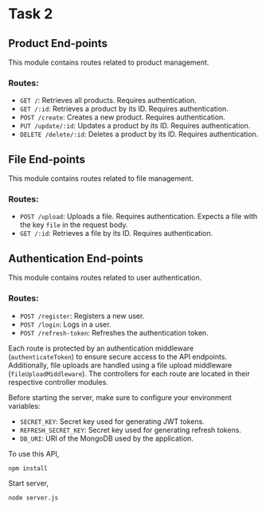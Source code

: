 # Task 2

## Product End-points

This module contains routes related to product management.

### Routes:

- `GET /`: Retrieves all products. Requires authentication.
- `GET /:id`: Retrieves a product by its ID. Requires authentication.
- `POST /create`: Creates a new product. Requires authentication.
- `PUT /update/:id`: Updates a product by its ID. Requires authentication.
- `DELETE /delete/:id`: Deletes a product by its ID. Requires authentication.

## File End-points

This module contains routes related to file management.

### Routes:

- `POST /upload`: Uploads a file. Requires authentication. Expects a file with the key `file` in the request body.
- `GET /:id`: Retrieves a file by its ID. Requires authentication.

## Authentication End-points

This module contains routes related to user authentication.

### Routes:

- `POST /register`: Registers a new user.
- `POST /login`: Logs in a user.
- `POST /refresh-token`: Refreshes the authentication token.

Each route is protected by an authentication middleware (`authenticateToken`) to ensure secure access to the API endpoints. Additionally, file uploads are handled using a file upload middleware (`fileUploadMiddleware`). The controllers for each route are located in their respective controller modules.

Before starting the server, make sure to configure your environment variables:

- `SECRET_KEY`: Secret key used for generating JWT tokens.
- `REFRESH_SECRET_KEY`: Secret key used for generating refresh tokens.
- `DB_URI`: URI of the MongoDB used by the application.

To use this API,

```bash
npm install
```

Start server,

```bash
node server.js
```
